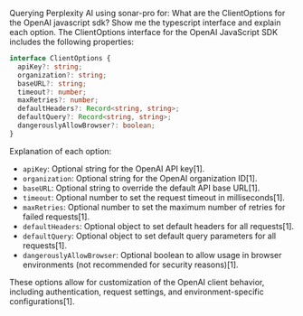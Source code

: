 Querying Perplexity AI using sonar-pro for: What are the ClientOptions for the OpenAI javascript sdk? Show me the typescript interface and explain each option.
The ClientOptions interface for the OpenAI JavaScript SDK includes the following properties:

```typescript
interface ClientOptions {
  apiKey?: string;
  organization?: string;
  baseURL?: string;
  timeout?: number;
  maxRetries?: number;
  defaultHeaders?: Record<string, string>;
  defaultQuery?: Record<string, string>;
  dangerouslyAllowBrowser?: boolean;
}
```

Explanation of each option:

- `apiKey`: Optional string for the OpenAI API key[1].
- `organization`: Optional string for the OpenAI organization ID[1].
- `baseURL`: Optional string to override the default API base URL[1].
- `timeout`: Optional number to set the request timeout in milliseconds[1].
- `maxRetries`: Optional number to set the maximum number of retries for failed requests[1].
- `defaultHeaders`: Optional object to set default headers for all requests[1].
- `defaultQuery`: Optional object to set default query parameters for all requests[1].
- `dangerouslyAllowBrowser`: Optional boolean to allow usage in browser environments (not recommended for security reasons)[1].

These options allow for customization of the OpenAI client behavior, including authentication, request settings, and environment-specific configurations[1].